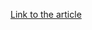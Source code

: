 [Link to the article](https://thehackernews.com/2024/11/tiktok-pixel-privacy-nightmare-new-case.html)
